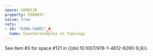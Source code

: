 ```yaml
---
space: S000118
property: P000037
value: true
refs:
- zb: "0386.54001"_6
  name: Counterexamples in Topology
---
```


See item #3 for space #121 in {{doi:10.1007/978-1-4612-6290-9_6}}.
